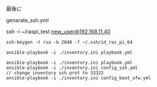 最後に

genarate_ssh.yml

ssh -i ~/raspi_test new_user@192.168.11.40

```
ssh-keygen -t rsa -b 2048 -f ~/.ssh/id_ras_pi_64

ansible-playbook -i ./inventory.ini playbook.yml
```

```
ansible-playbook -i ./inventory.ini playbook.yml
ansible-playbook -i ./inventory.ini config_ssh.yml
// change inventory ssh prot to 33322
ansible-playbook -i ./inventory.ini config_boot_ufw.yml

```
